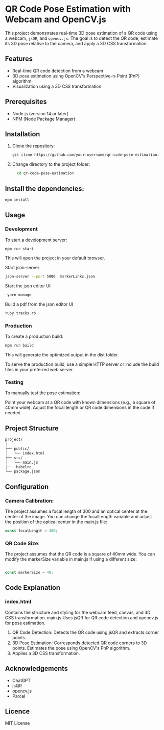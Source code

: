 # QR Code Pose Estimation with Webcam and OpenCV.js

This project demonstrates real-time 3D pose estimation of a QR code using a webcam, `jsQR`, and `opencv.js`. The goal is to detect the QR code, estimate its 3D pose relative to the camera, and apply a 3D CSS transformation.

## Features
- Real-time QR code detection from a webcam
- 3D pose estimation using OpenCV's Perspective-n-Point (PnP) algorithm
- Visualization using a 3D CSS transformation

## Prerequisites
- Node.js (version 14 or later)
- NPM (Node Package Manager)

## Installation
1. Clone the repository:
   ```bash
   git clone https://github.com/your-username/qr-code-pose-estimation.git
    ```
2. Change directory to the project folder:
    ``` bash 
      cd qr-code-pose-estimation
    ```

## Install the dependencies:
 ```bash
npm install
 ```

## Usage
### Development
To start a development server:

``` bash
npm run start
``` 

This will open the project in your default browser.

Start json-server 
```bash 
json-server --port 5000  markerLinks.json
```

Start the json editor UI
```bash
 yarn manage
```

Build a pdf from the json editor UI
```bash
ruby tracks.rb
```


### Production
To create a production build:

``` bash
npm run build
```

This will generate the optimized output in the dist folder.

To serve the production build, use a simple HTTP server or include the build files in your preferred web server.

### Testing
To manually test the pose estimation:

Point your webcam at a QR code with known dimensions (e.g., a square of 40mm wide).
Adjust the focal length or QR code dimensions in the code if needed.

## Project Structure

``` bash
project/
│
├── public/
│   └── index.html
├── src/
│   └── main.js
├── .babelrc
└── package.json
```

## Configuration
### Camera Calibration:
The project assumes a focal length of 300 and an optical center at the center of the image.
You can change the focalLength variable and adjust the position of the optical center in the main.js file:
``` javascript
const focalLength = 300;
```

### QR Code Size:
The project assumes that the QR code is a square of 40mm wide.
You can modify the markerSize variable in main.js if using a different size:
```javascript

const markerSize = 40;
```

## Code Explanation

### index.html
Contains the structure and styling for the webcam feed, canvas, and 3D CSS transformation.
main.js
Uses jsQR for QR code detection and opencv.js for pose estimation.

1. QR Code Detection:
Detects the QR code using jsQR and extracts corner points.
2. 3D Pose Estimation:
Corresponds detected QR code corners to 3D points.
Estimates the pose using OpenCV's PnP algorithm.
3. Applies a 3D CSS transformation.

## Acknowledgements

* ChatGPT
* jsQR
* opencv.js
* Parcel

## Licence
MIT License
